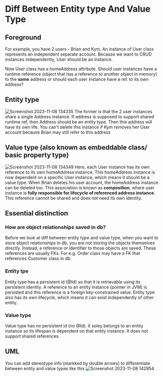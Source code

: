 # Diff Between Entity type And Value Type
## Foreground
For example, you have 2 users - Brian and Kym. An instance of User class represents an independent separate account.
Because we want to CRUD instances independently, User should be an instance.

Now User class has a homeAddress attribute. Should user instances have a runtime reference (object that has a reference to another object
in memory) to the **same** address or should each user instance have a ref. to its own address? 

## Entity type
![Screenshot 2023-11-08 134335](https://github.com/brian6484/CSKnowledge/assets/56388433/1de23d33-e74c-4d6f-ab1a-d68310ac8f17)
The former is that the 2 user instances share a single Address instance. If address is supposed to support shared runtime ref, then Address should
be an entity type. Then this address will have its own life. You can't delete this instance if Kym removes her User account because Brian may still
refer to this address

## Value type (also known as embeddable class/ basic property type)
![Screenshot 2023-11-08 134349](https://github.com/brian6484/CSKnowledge/assets/56388433/b6b3e702-f602-44e2-9d56-27ce72902671)
Here, each User instance has its own reference to its own homeAddress instance. This homeAddress instance is now dependent on a specific User instance, which means it
should be a value type. When Brian deletes his user account, the homeAddress instance can be deleted too. This association is known as **composition**,
where user instance is **fully responsible for lifecycle of referenced address instance**. This reference cannot be shared and does not need its own identity.

## Essential distinction
### How are object relationships saved in db?
Before we look at diff between entity type and value type, when you want to store object relationships in db, you are not storing the objects themselves directly. Instead, a reference or identifier to those
objects are saved. These references are usually FKs. For e.g. Order class may have a FK that references Customer class in db.

### Entity tpe
Entity type has a persistent id (@Id) so that it is retrievable using its persistent identity. A reference to an entity instance (pointer in JVM)
is persisted and this reference is a foreign key-constrained value. Entity type also has its own lifecycle, which means it can exist independently of other entity.

### Value type
Value type has no persistent id (no @Id). It soley belongs to an entity instance so its lifespan is dependent on that entity instance. It does not support shared
references.

## UML
You can add stereotype info (markked by double arrows) to differentiate between entity and value types like this
![Screenshot 2023-11-08 142954](https://github.com/brian6484/CSKnowledge/assets/56388433/8e79d30f-2238-463e-a1ae-60f94db1d0cb)

